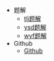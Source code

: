 * 题解
    * [tlj题解](tlj/)
    * [ysd题解](ysd/)
    * [wyf题解](wyf/)
* Github
    * [Github](https://github.com/mouweng/Leetcoding)